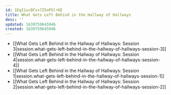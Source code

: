 ```yaml
---
id: 1EqI1ucBFzx7Z5oPGlrKE
title: What Gets Left Behind in the Hallway of Hallways
desc: ''
updated: 1639759645946
created: 1639759645946
---
```


- [[What Gets Left Behind in the Hallway of Hallways:  Session 3|session.what-gets-left-behind-in-the-hallway-of-hallways-session-3]]
- [[What Gets Left Behind in the Hallway of Hallways:  Session 4|session.what-gets-left-behind-in-the-hallway-of-hallways-session-4]]
- [[What Gets Left Behind in the Hallway of Hallways:  Session 1|session.what-gets-left-behind-in-the-hallway-of-hallways-session-1]]
- [[What Gets Left Behind in the Hallway of Hallways:  Session 2|session.what-gets-left-behind-in-the-hallway-of-hallways-session-2]]
